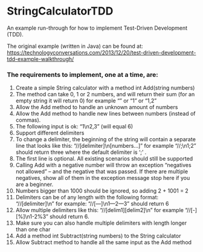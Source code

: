 # StringCalculatorTDD
An example run-through for how to implement Test-Driven Development (TDD).

The original example (written in Java) can be found at: https://technologyconversations.com/2013/12/20/test-driven-development-tdd-example-walkthrough/

### The requirements to implement, one at a time, are:
1. Create a simple String calculator with a method int Add(string numbers)
2. The method can take 0, 1 or 2 numbers, and will return their sum (for an empty string it will return 0) for example “” or “1” or “1,2”
3. Allow the Add method to handle an unknown amount of numbers
4. Allow the Add method to handle new lines between numbers (instead of commas).
5. The following input is ok: “1\n2,3” (will equal 6)
6. Support different delimiters
7. To change a delimiter, the beginning of the string will contain a separate line that looks like this: “//[delimiter]\n[numbers…]” for example “//;\n1;2” should return three where the default delimiter is ‘;’ .
8. The first line is optional. All existing scenarios should still be supported
9. Calling Add with a negative number will throw an exception “negatives not allowed” – and the negative that was passed. If there are multiple negatives, show all of them in the exception message stop here if you are a beginner.
10. Numbers bigger than 1000 should be ignored, so adding 2 + 1001 = 2
11. Delimiters can be of any length with the following format: “//[delimiter]\n” for example: “//[—]\n1—2—3” should return 6
12. Allow multiple delimiters like this: “//[delim1][delim2]\n” for example “//[-][%]\n1-2%3” should return 6.
13. Make sure you can also handle multiple delimiters with length longer than one char
14. Add a method int Subtract(string numbers) to the String calculator
15. Allow Subtract method to handle all the same input as the Add method
